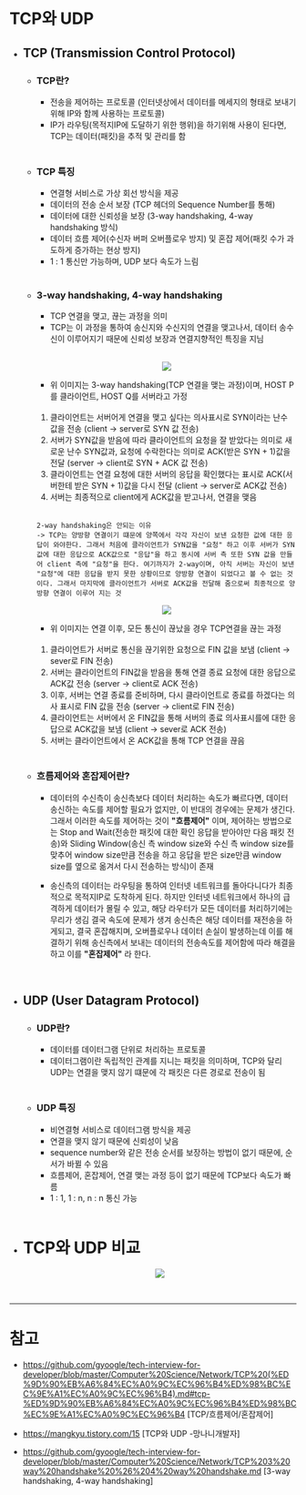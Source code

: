 # TCP와 UDP

- ## TCP (Transmission Control Protocol)

  - ### TCP란?

    - 전송을 제어하는 프로토콜 (인터넷상에서 데이터를 메세지의 형태로 보내기 위해 IP와 함께 사용하는 프로토콜)
    - IP가 라우팅(목적지IP에 도달하기 위한 행위)을 하기위해 사용이 된다면, TCP는 데이터(패킷)을 추적 및 관리를 함

    </br>

  - ### TCP 특징

    - 연결형 서비스로 가상 회선 방식을 제공
    - 데이터의 전송 순서 보장 (TCP 헤더의 Sequence Number를 통해)
    - 데이터에 대한 신뢰성을 보장 (3-way handshaking, 4-way handshaking 방식)
    - 데이터 흐름 제어(수신자 버퍼 오버플로우 방지) 및 혼잡 제어(패킷 수가 과도하게 증가하는 현상 방지)
    - 1 : 1 통신만 가능하며, UDP 보다 속도가 느림

    </br>

  - ### 3-way handshaking, 4-way handshaking

    - TCP 연결을 맺고, 끊는 과정을 의미
    - TCP는 이 과정을 통하여 송신지와 수신지의 연결을 맺고나서, 데이터 송수신이 이루어지기 때문에 신뢰성 보장과 연결지향적인 특징을 지님

    </br>

    <p align ="center"><img src="https://user-images.githubusercontent.com/62879192/184525851-bc360674-bb51-419c-83a8-0cc611321196.png"></p>

    - 위 이미지는 3-way handshaking(TCP 연결을 맺는 과정)이며, HOST P를 클라이언트, HOST Q를 서버라고 가정  
      </br>

    1. 클라이언트는 서버어게 연결을 맺고 싶다는 의사표시로 SYN이라는 난수 값을 전송 (client -> server로 SYN 값 전송)
    2. 서버가 SYN값을 받음에 따라 클라이언트의 요청을 잘 받았다는 의미로 새로운 난수 SYN값과, 요청에 수락한다는 의미로 ACK(받은 SYN + 1)값을 전달 (server -> client로 SYN + ACK 값 전송)
    3. 클라이언트는 연결 요청에 대한 서버의 응답을 확인했다는 표시로 ACK(서버한테 받은 SYN + 1)값을 다시 전달 (client -> server로 ACK값 전송)
    4. 서버는 최종적으로 client에게 ACK값을 받고나서, 연결을 맺음  
       </br>

    ```
    2-way handshaking은 안되는 이유
    -> TCP는 양방향 연결이기 떄문에 양쪽에서 각각 자신이 보낸 요청한 값에 대한 응답이 와야한다. 그래서 처음에 클라이언트가 SYN값을 "요청" 하고 이후 서버가 SYN값에 대한 응답으로 ACK값으로 "응답"을 하고 동시에 서버 측 또한 SYN 값을 만들어 client 측에 "요청"을 한다. 여기까지가 2-way이며, 아직 서버는 자신이 보낸 "요청"에 대한 응답을 받지 못한 상황이므로 양방향 연결이 되었다고 볼 수 없는 것이다. 그래서 마지막에 클라이언트가 서버로 ACK값을 전달해 줌으로써 최종적으로 양방향 연결이 이루어 지는 것
    ```

      <p align ="center"><img src="https://user-images.githubusercontent.com/62879192/184527187-f5ac4ae1-7772-4a63-afdf-b44df248252f.png"></p>

    - 위 이미지는 연결 이후, 모든 통신이 끊났을 경우 TCP연결을 끊는 과정  
      </br>

    1. 클라이언트가 서버로 통신을 끊기위한 요청으로 FIN 값을 보냄 (client -> sever로 FIN 전송)
    2. 서버는 클라이언트의 FIN값을 받음을 통해 연결 종료 요청에 대한 응답으로 ACK값 전송 (server -> client로 ACK 전송)
    3. 이후, 서버는 연결 종료를 준비하며, 다시 클라이언트로 종료를 하겠다는 의사 표시로 FIN 값을 전송 (server -> client로 FIN 전송)
    4. 클라이언트는 서버에서 온 FIN값을 통해 서버의 종료 의사표시를에 대한 응답으로 ACK값을 보냄 (client -> sever로 ACK 전송)
    5. 서버는 클라이언트에서 온 ACK값을 통해 TCP 연결을 끊음

    </br>

  - ### 흐름제어와 혼잡제어란?

    - 데이터의 수신측이 송신측보다 데이터 처리하는 속도가 빠르다면, 데이터 송신하는 속도를 제어할 필요가 없지만, 이 반대의 경우에는 문제가 생긴다. 그래서 이러한 속도를 제어하는 것이 **"흐름제어"** 이며, 제어하는 방법으로는 Stop and Wait(전송한 패킷에 대한 확인 응답을 받아야만 다음 패킷 전송)와 Sliding Window(송신 측 window size와 수신 측 window size를 맞추어 window size만큼 전송을 하고 응답을 받은 size만큼 window size를 옆으로 옮겨서 다시 전송하는 방식)이 존재

    - 송신측의 데이터는 라우팅을 통하여 인터넷 네트워크를 돌아다니다가 최종적으로 목적지IP로 도착하게 된다. 하지만 인터넷 네트워크에서 하나의 급격하게 데이터가 몰릴 수 있고, 해당 라우터가 모든 데이터를 처리하기에는 무리가 생김 결국 속도에 문제가 생겨 송신측은 해당 데이터를 재전송을 하게되고, 결국 혼잡해지며, 오버플로우나 데이터 손실이 발생하는데 이를 해결하기 위해 송신측에서 보내는 데이터의 전송속도를 제어함에 따라 해결을 하고 이를 **"혼잡제어"** 라 한다.

    </br>

- ## UDP (User Datagram Protocol)

  - ### UDP란?

    - 데이터를 데이터그램 단위로 처리하는 프로토콜
    - 데이터그램이란 독립적인 관계를 지니는 패킷을 의미하며, TCP와 달리 UDP는 연결을 맺지 않기 떄문에 각 패킷은 다른 경로로 전송이 됨

    </br>

  - ### UDP 특징

    - 비연결형 서비스로 데이터그램 방식을 제공
    - 연결을 맺지 않기 때문에 신뢰성이 낮음
    - sequence number와 같은 전송 순서를 보장하는 방법이 없기 때문에, 순서가 바뀔 수 있음
    - 흐름제어, 혼잡제어, 연결 맺는 과정 등이 없기 때문에 TCP보다 속도가 빠름
    - 1 : 1, 1 : n, n : n 통신 가능

    </br>

- # TCP와 UDP 비교

    <p align ="center"><img src="https://user-images.githubusercontent.com/62879192/184528000-b677dabf-6168-46a8-ace5-212e7567ed11.png"></p>

    </br>

---

# 참고

- https://github.com/gyoogle/tech-interview-for-developer/blob/master/Computer%20Science/Network/TCP%20(%ED%9D%90%EB%A6%84%EC%A0%9C%EC%96%B4%ED%98%BC%EC%9E%A1%EC%A0%9C%EC%96%B4).md#tcp-%ED%9D%90%EB%A6%84%EC%A0%9C%EC%96%B4%ED%98%BC%EC%9E%A1%EC%A0%9C%EC%96%B4 [TCP/흐름제어/혼잡제어]

- https://mangkyu.tistory.com/15 [TCP와 UDP -망나니개발자]

- https://github.com/gyoogle/tech-interview-for-developer/blob/master/Computer%20Science/Network/TCP%203%20way%20handshake%20%26%204%20way%20handshake.md [3-way handshaking, 4-way handshaking]
